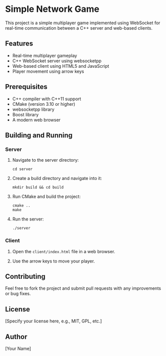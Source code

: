 # Simple Network Game

This project is a simple multiplayer game implemented using WebSocket for real-time communication between a C++ server and web-based clients.

## Features

- Real-time multiplayer gameplay
- C++ WebSocket server using websocketpp
- Web-based client using HTML5 and JavaScript
- Player movement using arrow keys

## Prerequisites

- C++ compiler with C++11 support
- CMake (version 3.10 or higher)
- websocketpp library
- Boost library
- A modern web browser

## Building and Running

### Server

1. Navigate to the server directory:
   ```
   cd server
   ```

2. Create a build directory and navigate into it:
   ```
   mkdir build && cd build
   ```

3. Run CMake and build the project:
   ```
   cmake ..
   make
   ```

4. Run the server:
   ```
   ./server
   ```

### Client

1. Open the `client/index.html` file in a web browser.

2. Use the arrow keys to move your player.

## Contributing

Feel free to fork the project and submit pull requests with any improvements or bug fixes.

## License

[Specify your license here, e.g., MIT, GPL, etc.]

## Author

[Your Name]
